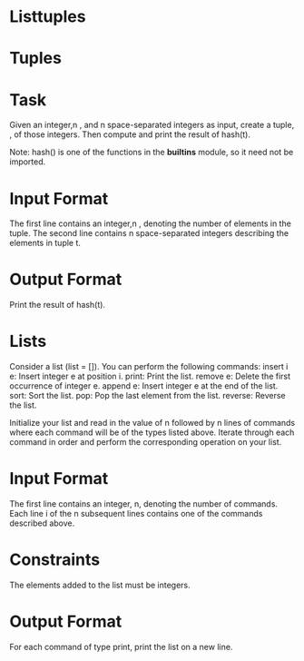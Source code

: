 # Listtuples
# Tuples
# Task 
Given an integer,n , and n space-separated integers as input, create a tuple, , of those  integers. Then compute and print the result of hash(t).

Note: hash() is one of the functions in the __builtins__ module, so it need not be imported.

# Input Format

The first line contains an integer,n , denoting the number of elements in the tuple. 
The second line contains n space-separated integers describing the elements in tuple t.

# Output Format

Print the result of hash(t).


# Lists

 Consider a list (list = []). You can perform the following commands:
 insert i e: Insert integer e at position i.
 print: Print the list.
 remove e: Delete the first occurrence of integer e.
 append e: Insert integer e at the end of the list.
 sort: Sort the list.
 pop: Pop the last element from the list.
 reverse: Reverse the list.

 Initialize your list and read in the value of n followed by n lines of commands where each command will be of the types listed above.
 Iterate through each command in order and perform the corresponding operation on your list.

# Input Format
 The first line contains an integer, n, denoting the number of commands. 
 Each line i of the n subsequent lines contains one of the commands described above.

# Constraints
 The elements added to the list must be integers.

# Output Format
 For each command of type print, print the list on a new line.
	
